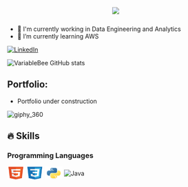 <!--título-->
<h1 align="center">
    <img src="https://readme-typing-svg.herokuapp.com/?font=Righteous&size=35&center=true&vCenter=true&width=500&height=70&duration=4000&lines=Hi+There!+👋;+I'm+Ingrid+Loureiro!;" />
</h1>

<!-- Presentation -->
- 🔭 I'm currently working in Data Engineering and Analytics
- 🌱 I’m currently learning AWS

<!-- Links -->
[![LinkedIn](https://img.shields.io/badge/LinkedIn-0077B5?style=for-the-badge&logo=linkedin&logoColor=white)](www.linkedin.com/in/ingrid-loureiro)

<!-- GithubStats -->
![VariableBee GitHub stats](https://github-readme-stats.vercel.app/api?username=IngridLoureiro&show_icons=true&theme=gotham)

<!-- Portfolio -->
## Portfolio:
- Portfolio under construction

<!-- GIF -->
![giphy_360](https://github.com/IngridLoureiro/IngridLoureiro/assets/62916163/8bd47b85-6e43-48b9-91f7-95136e4328e0)

<!-- Skills: Programming Languages -->
## 🔥 Skills
<div style="flex-basis: 48%;">
    <h3>Programming Languages</h3>
    <img align="center" alt="HTML" height="30" width="40" src="https://raw.githubusercontent.com/devicons/devicon/master/icons/html5/html5-original.svg">
    <img align="center" alt="CSS" height="30" width="40" src="https://raw.githubusercontent.com/devicons/devicon/master/icons/css3/css3-original.svg">
    <img align="center" alt="Python" height="30" width="40" src="https://raw.githubusercontent.com/devicons/devicon/master/icons/python/python-original.svg">
    <img align="center" alt="Java" height="30" width="40" src="https://cdn.jsdelivr.net/gh/devicons/devicon@latest/icons/java/java-original.svg"/>
          
  </div>

